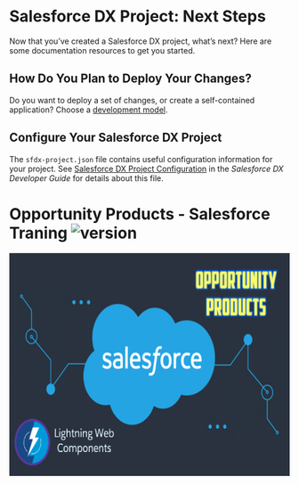 # Salesforce DX Project: Next Steps

Now that you’ve created a Salesforce DX project, what’s next? Here are some documentation resources to get you started.

## How Do You Plan to Deploy Your Changes?

Do you want to deploy a set of changes, or create a self-contained application? Choose a [development model](https://developer.salesforce.com/tools/vscode/en/user-guide/development-models).

## Configure Your Salesforce DX Project

The `sfdx-project.json` file contains useful configuration information for your project. See [Salesforce DX Project Configuration](https://developer.salesforce.com/docs/atlas.en-us.sfdx_dev.meta/sfdx_dev/sfdx_dev_ws_config.htm) in the _Salesforce DX Developer Guide_ for details about this file.

# Opportunity Products - Salesforce Traning <img src="https://img.shields.io/badge/version-1.0-yellowgreen" alt="version" >

<img src="https://raw.githubusercontent.com/NeriyaZudi/Salesforce-Training/main/project%20pictures/main%20opp%20product.jpg" align="center"
     alt="cover" width="600" height="400">
